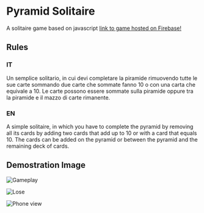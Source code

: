 # Pyramid Solitaire

A solitaire game based on javascript
[link to game hosted on Firebase!](https://solitaire104.firebaseapp.com/)

## Rules

### IT

Un semplice solitario, in cui devi completare la piramide rimuovendo tutte le sue carte sommando due carte che sommate fanno 10 o con una carta che equivale a 10. Le carte possono essere sommate sulla piramide oppure tra la piramide e il mazzo di carte rimanente.

### EN

A simple solitaire, in which you have to complete the pyramid by removing all its cards by adding two cards that add up to 10 or with a card that equals 10. The cards can be added on the pyramid or between the pyramid and the remaining deck of cards.

## Demostration Image

![Gameplay](https://ibb.co/mSQ252j)

![Lose](https://ibb.co/1s4LhJC)

![Phone view](https://ibb.co/nnCBP11)

